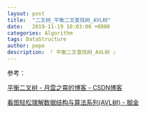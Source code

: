 ```yaml
---
layout: post
title:  "二叉树_平衡二叉查找树_AVL树"
date:   2019-11-19 10:03:00 +0800
categories: Algorithm
tags: DataStructure
author: pepe
description: 『 平衡二叉查找树_AVL树 』
---
```


































参考：

[平衡二叉树 - 月雲之霄的博客 - CSDN博客](https://blog.csdn.net/isunbin/article/details/81707606)

[看图轻松理解数据结构与算法系列(AVL树) - 掘金](https://juejin.im/post/5b6b897df265da0fab404318)



































